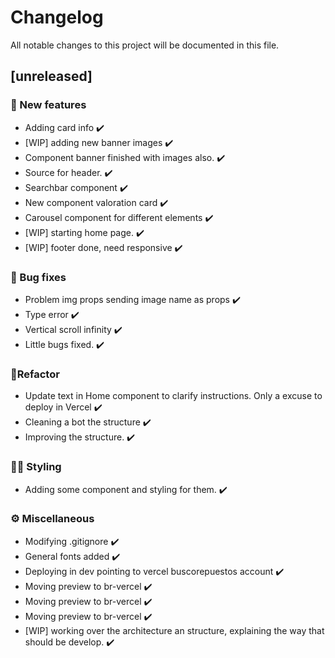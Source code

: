 # Changelog

All notable changes to this project will be documented in this file.

## [unreleased]

### <!-- 0 -->🚀 New features

- Adding card info ✔️
- [WIP] adding new banner images ✔️
- Component banner finished with images also. ✔️
- Source for header. ✔️
- Searchbar component ✔️
- New component valoration card ✔️
- Carousel component for different elements ✔️
- [WIP] starting home page. ✔️
- [WIP] footer done, need responsive ✔️

### <!-- 1 -->🐞 Bug fixes

- Problem img props sending image name as props ✔️
- Type error ✔️
- Vertical scroll infinity ✔️
- Little bugs fixed. ✔️

### <!-- 4 -->👷‍Refactor

- Update text in Home component to clarify instructions. Only a excuse to deploy in Vercel ✔️
- Cleaning a bot the structure ✔️
- Improving the structure. ✔️

### <!-- 5 -->👨‍🎨 Styling

- Adding some component and styling for them. ✔️

### <!-- 7 -->⚙️ Miscellaneous

- Modifying .gitignore ✔️
- General fonts added ✔️
- Deploying in dev pointing to vercel buscorepuestos account ✔️
- Moving preview to br-vercel ✔️
- Moving preview to br-vercel ✔️
- Moving preview to br-vercel ✔️
- [WIP] working over the architecture an structure, explaining the way that should be develop. ✔️

<!-- generated by git-cliff -->
